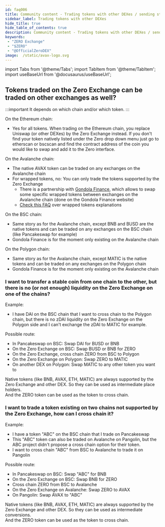 ```yaml
---
id: faq006
title: Community content - Trading tokens with other DEXes / sending stable coins from one chain to another 
sidebar_label: Trading tokens with other DEXes
hide_title: true
hide_table_of_contents: true
description: Community content - Trading tokens with other DEXes / sending stable coins from one chain to another 
keywords:
 - "ZERO Exchange"
 - "$ZERO"
 - "@OfficialZeroDEX"
image:  /static/avax-logo.svg
---
```


import Tabs from '@theme/Tabs';
import TabItem from '@theme/TabItem';
import useBaseUrl from '@docusaurus/useBaseUrl';

## Tokens traded on the Zero Exchange can be traded on other exchanges as well?

:::important
It depends on which chain and/or which token.
:::

On the Ethereum chain:
* Yes for all tokens. When trading on the Ethereum chain, you replace Uniswap (or other DEXes) by the Zero Exchange instead. If you don't find your token natively listed under the Zero drop down menu just go to etherscan or bscscan and find the contract address of the coin you would like to swap and add it to the Zero interface.


On the Avalanche chain:
* The native AVAX token can be traded on any exchanges on the Avalanche chain
* For wrapped tokens, no: You can only trade the tokens supported by the Zero Exchange
  * There is a partnership with [Gondola Finance](https://gondola.finance), which allows to swap some specific wrapped tokens between exchanges on the Avalanche chain (done on the Gondola Finance website)
  * [Check this FAQ](faq005.md) over wrapped tokens explanations  


On the BSC chain:
* Same story as for the Avalanche chain, except BNB and BUSD are the native tokens and can be traded on any exchanges on the BSC chain (like Pancakeswap for example)
* Gondola Finance is for the moment only existing on the Avalanche chain

On the Polygon chain:
* Same story as for the Avalanche chain, except MATIC is the native tokens and can be traded on any exchanges on the Polygon chain
* Gondola Finance is for the moment only existing on the Avalanche chain


### I want to transfer a stable coin from one chain to the other, but there is no (or not enough) liquidity on the Zero Exchange on one of the chains?

Example:
* I have DAI on the BSC chain that I want to cross chain to the Polygon chain, but there is no zDAI liquidity on the Zero Exchange on the Polygon side and I can't exchange the zDAI to MATIC for example. 

Possible route:
* In Pancakeswap on BSC: Swap DAI for BUSD or BNB
* On the Zero Exchange on BSC: Swap BUSD or BNB for ZERO
* On the Zero Exchange, cross chain ZERO from BSC to Polygon 
* On the Zero Exchange on Polygon: Swap ZERO to MATIC
* On another DEX on Polygon: Swap MATIC to any other token you want to

Native tokens (like BNB, AVAX, ETH, MATIC) are always supported by the Zero Exchange and other DEX.  So they can be used as intermediate place holders.  
And the ZERO token can be used as the token to cross chain.

### I want to trade a token existing on two chains not supported by the Zero Exchange, how can I cross chain it?

Example:
* I have a token "ABC" on the BSC chain that I trade on Pancakeswap
* This "ABC" token can also be traded on Avalanche on Pangolin, but the ABC project didn't propose a cross chain option for their token. 
 * I want to cross chain "ABC" from BSC to Avalanche to trade it on Pangolin

Possible route:
* In Pancakeswap on BSC: Swap "ABC" for BNB
* On the Zero Exchange on BSC: Swap BNB for ZERO
* Cross chain ZERO from BSC to Avalanche
* On the Zero Exchange on Avalanche: Swap ZERO to AVAX
* On Pangolin: Swap AVAX to "ABC"

Native tokens (like BNB, AVAX, ETH, MATIC) are always supported by the Zero Exchange and other DEX.  So they can be used as intermediate conversions.  
And the ZERO token can be used as the token to cross chain.
